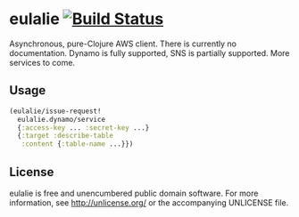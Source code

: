 # eulalie  [![Build Status](https://travis-ci.org/nervous-systems/eulalie.svg?branch=master)](https://travis-ci.org/nervous-systems/eulalie)

Asynchronous, pure-Clojure AWS client.  There is currently no
documentation.  Dynamo is fully supported, SNS is partially supported.
More services to come. 

## Usage

```clojure
(eulalie/issue-request!
  eulalie.dynamo/service
  {:access-key ... :secret-key ...}
  {:target :describe-table
   :content {:table-name ...}})
```

## License

eulalie is free and unencumbered public domain software. For more
information, see http://unlicense.org/ or the accompanying UNLICENSE
file.

